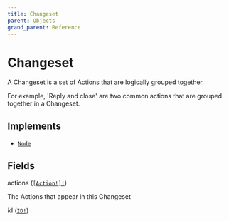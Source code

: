 ```yaml
---
title: Changeset
parent: Objects
grand_parent: Reference
---
```


# Changeset

A Changeset is a set of Actions that are logically grouped together.

For example, 'Reply and close' are two common actions that are grouped together in a Changeset.

## Implements

- <code><a href="/docs/reference/interface/node">Node</a></code></li>

## Fields

<div class="field-entry ">
  <span id="actions" class="field-name anchored">actions (<code><a href="/docs/reference/union/action">[Action!]!</a></code>)</span>

  <div class="description-wrapper">
   <p>The Actions that appear in this Changeset</p>

  </div>
</div>

<div class="field-entry ">
  <span id="id" class="field-name anchored">id (<code><a href="/docs/reference/scalar/id">ID!</a></code>)</span>

  <div class="description-wrapper">

  </div>
</div>

